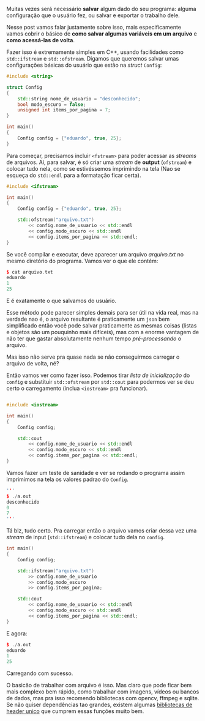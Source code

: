 Muitas vezes será necessário **salvar** algum dado do seu programa: alguma
configuração que o usuário fez, ou salvar e exportar o trabalho dele.

Nesse post vamos falar justamente sobre isso, mais especificamente vamos cobrir
o básico de **como salvar algumas variáveis em um arquivo** e **como acessá-las
de volta**.

Fazer isso é extremamente simples em C++, usando facilidades como
`std::ifstream` e `std::ofstream`. Digamos que queremos salvar umas
configurações básicas do usuário que estão na *struct* `Config`:

```cpp
#include <string>

struct Config
{
    std::string nome_de_usuario = "desconhecido";
    bool modo_escuro = false;
    unsigned int items_por_pagina = 7;
}

int main()
{
    Config config = {"eduardo", true, 25};
}
```

Para começar, precisamos incluir `<fstream>` para poder acessar as *streams* de
arquivos. Aí, para salvar, é só criar uma *stream* de **output** (`ofstream`) e
colocar tudo nela, como se estivéssemos imprimindo na tela (Nao se esqueça do
`std::endl` para a formatação ficar certa).

```cpp
#include <ifstream>

int main()
{
    Config config = {"eduardo", true, 25};

    std::ofstream("arquivo.txt")
        << config.nome_de_usuario << std::endl
        << config.modo_escuro << std::endl
        << config.items_por_pagina << std::endl;
}

```

Se você compilar e executar, deve aparecer um arquivo *arquivo.txt* no mesmo
diretório do programa. Vamos ver o que ele contém:

```cpp
$ cat arquivo.txt
eduardo
1
25
```


E é exatamente o que salvamos do usuário.

Esse método pode parecer simples demais para ser útil na vida real, mas na
verdade nao é, o arquivo resultante é praticamente um `json` bem simplificado
então você pode salvar praticamente as mesmas coisas (listas e objetos são um
pouquinho mais difíceis), mas com a enorme vantagem de não ter que gastar
absolutamente nenhum tempo *pré-processando* o arquivo.

Mas isso não serve pra quase nada se não conseguirmos carregar o arquivo de
volta, né?

Então vamos ver como fazer isso. Podemos tirar *lista de inicialização* do
`config` e substituir `std::ofstream` por `std::cout` para podermos ver se deu
certo o carregamento (inclua `<iostream>` pra funcionar).

```cpp

#include <iostream>

int main()
{
    Config config;

    std::cout
        << config.nome_de_usuario << std::endl
        << config.modo_escuro << std::endl
        << config.items_por_pagina << std::endl;
}

```

Vamos fazer um teste de sanidade e ver se rodando o programa assim imprimimos
na tela os valores padrao do `Config`.

```cpp
'''
$ ./a.out
desconhecido
0
7
'''
```

Tá blz, tudo certo. Pra carregar então o arquivo vamos criar dessa vez uma
*stream* de input (`std::ifstream`) e colocar tudo dela no `config`.

```cpp
int main()
{
    Config config;

    std::ifstream("arquivo.txt")
        >> config.nome_de_usuario
        >> config.modo_escuro
        >> config.items_por_pagina;

    std::cout
        << config.nome_de_usuario << std::endl
        << config.modo_escuro << std::endl
        << config.items_por_pagina << std::endl;
}
```

E agora:

```cpp
$ ./a.out
eduardo
1
25
```


Carregando com sucesso.

O basicão de trabalhar com arquivo é isso. Mas claro que pode ficar bem mais
complexo bem rápido, como trabalhar com imagens, vídeos ou bancos de dados, mas
pra isso recomendo bibliotecas com opencv, ffmpeg e sqlite. Se não quiser
dependências tao grandes, existem algumas [bibliotecas de header
unico](https://moskoscode.com/bibliotecas-de-header-unico/) que cumprem essas
funções muito bem.
